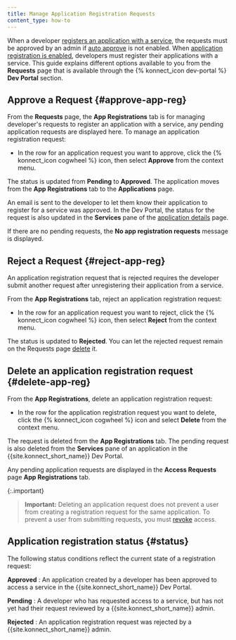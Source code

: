 ```yaml
---
title: Manage Application Registration Requests
content_type: how-to
---
```


When a developer [registers an application with a service](/konnect/dev-portal/applications/dev-reg-app-service),
the requests must be approved by an admin if
[auto approve](/konnect/dev-portal/access-and-approval/auto-approve-devs-apps) is not enabled. When
[application registration is enabled](/konnect/dev-portal/applications/enable-app-reg),
developers must register their applications with a service. This guide explains different options available to you from the **Requests** page that is available through the {% konnect_icon dev-portal %} **Dev Portal** section.

## Approve a Request {#approve-app-reg}

From the **Requests** page, the **App Registrations** tab is for managing developer's requests to register an application with a service, any pending application requests are
displayed here.
To manage an application registration request:

* In the row for an application request you want to approve, click the {% konnect_icon cogwheel %} icon, then select **Approve** from the context menu.

The status is updated from **Pending** to **Approved**. The application moves
from the **App Registrations** tab to the **Applications** page.

An email is sent to the developer to let them know their application to register
for a service was approved. In the Dev Portal, the status for the request
is also updated in the **Services** pane of the
[application details](/konnect/dev-portal/applications/dev-apps#app-details-page) page.

If there are no pending requests, the **No app registration requests** message is displayed.

## Reject a Request {#reject-app-reg}

An application registration request that
is rejected requires the developer submit another request after
unregistering their application from a service.

From the **App Registrations** tab, reject an application registration request:


* In the row for an application request you want to reject, click the {% konnect_icon cogwheel %} icon, then select **Reject** from the context menu.

The status is updated to **Rejected**. You can
let the rejected request remain on the Requests page
[delete](#delete-app-reg) it.


## Delete an application registration request {#delete-app-reg}

From the **App Registrations**, delete an application registration request:

* In the row for the application registration request you want to delete, click the {% konnect_icon cogwheel %} icon and select
   **Delete** from the context menu.

The request is deleted from the **App Registrations** tab. The pending request is also
deleted from the **Services** pane of an application in the {{site.konnect_short_name}} Dev Portal.

 Any pending application requests are displayed in the **Access Requests** page **App Registrations** tab.

{:.important}
> **Important:** Deleting an application request does not prevent a user from creating a registration request for the same application.
To prevent a user from submitting requests, you must [revoke](#revoke-dev-access) access.

## Application registration status {#status}

The following status conditions reflect the current state of a registration request:

**Approved**
: An application created by a developer has been approved to access a service in the {{site.konnect_short_name}} Dev Portal.

**Pending**
: A developer who has requested access to a service, but has not
yet had their request reviewed by a {{site.konnect_short_name}} admin. 

**Rejected**
: An application registration request was rejected by a {{site.konnect_short_name}} admin.